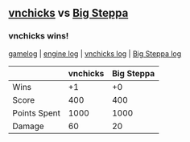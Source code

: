 ## [vnchicks](<../../vnchicks/README.md>) vs [Big Steppa](<../../Big Steppa/README.md>)
### vnchicks wins!

[gamelog](<gamelog.json>) | [engine log](<engine>) | [vnchicks log](<vnchicks>) | [Big Steppa log](<Big Steppa>)

|              | vnchicks | Big Steppa |
| ------------ | -------- | ---------- |
| Wins         |       +1 |         +0 |
| Score        |      400 |        400 |
| Points Spent |     1000 |       1000 |
| Damage       |       60 |         20 |

